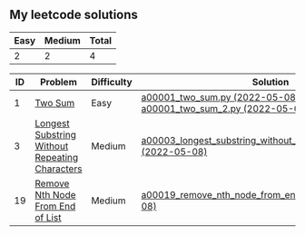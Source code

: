 ## My leetcode solutions

| Easy | Medium | Total |
|----|----|----|
| 2 | 2 | 4 |


| ID | Problem | Difficulty | Solution |
|----|----|----|----|
| 1 | [Two Sum](https://leetcode.com/problems/two-sum) | Easy | [a00001_two_sum.py (2022-05-08)](solutions/a00001_two_sum.py)<br>[a00001_two_sum_2.py (2022-05-08)](solutions/a00001_two_sum_2.py) |
| 3 | [Longest Substring Without Repeating Characters](https://leetcode.com/problems/longest-substring-without-repeating-characters) | Medium | [a00003_longest_substring_without_repeating_characters.py (2022-05-08)](solutions/a00003_longest_substring_without_repeating_characters.py) |
| 19 | [Remove Nth Node From End of List](https://leetcode.com/problems/remove-nth-node-from-end-of-list) | Medium | [a00019_remove_nth_node_from_end_of_list.py (2022-05-08)](solutions/a00019_remove_nth_node_from_end_of_list.py) |

